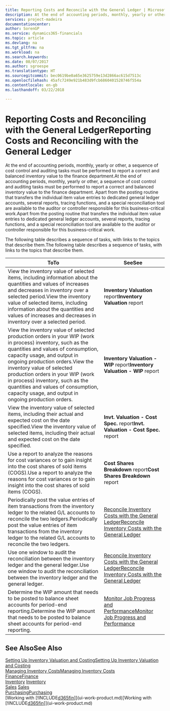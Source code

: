 ```yaml
---
title: Reporting Costs and Reconcile with the General Ledger | Microsoft Docs
description: At the end of accounting periods, monthly, yearly or other, a sequence of cost control and auditing tasks must be performed to report a correct and balanced inventory value to the finance department. Apart from the posting routine that transfers the individual item value entries to dedicated general ledger accounts, several reports, tracing functions, and a special reconciliation tool are available to the auditor or controller responsible for this business-critical work.
services: project-madeira
documentationcenter: 
author: SorenGP
ms.service: dynamics365-financials
ms.topic: article
ms.devlang: na
ms.tgt_pltfrm: na
ms.workload: na
ms.search.keywords: 
ms.date: 08/07/2017
ms.author: sgroespe
ms.translationtype: HT
ms.sourcegitcommit: bec0619be0a65e3625759e13d2866ac615d7513c
ms.openlocfilehash: 45afc7249e921b483d9fcb6860401528746f554a
ms.contentlocale: en-gb
ms.lasthandoff: 03/22/2018

---
```

# <a name="reporting-costs-and-reconciling-with-the-general-ledger"></a><span data-ttu-id="5936b-104">Reporting Costs and Reconciling with the General Ledger</span><span class="sxs-lookup"><span data-stu-id="5936b-104">Reporting Costs and Reconciling with the General Ledger</span></span>
<span data-ttu-id="5936b-105">At the end of accounting periods, monthly, yearly or other, a sequence of cost control and auditing tasks must be performed to report a correct and balanced inventory value to the finance department.</span><span class="sxs-lookup"><span data-stu-id="5936b-105">At the end of accounting periods, monthly, yearly or other, a sequence of cost control and auditing tasks must be performed to report a correct and balanced inventory value to the finance department.</span></span> <span data-ttu-id="5936b-106">Apart from the posting routine that transfers the individual item value entries to dedicated general ledger accounts, several reports, tracing functions, and a special reconciliation tool are available to the auditor or controller responsible for this business-critical work.</span><span class="sxs-lookup"><span data-stu-id="5936b-106">Apart from the posting routine that transfers the individual item value entries to dedicated general ledger accounts, several reports, tracing functions, and a special reconciliation tool are available to the auditor or controller responsible for this business-critical work.</span></span>  

 <span data-ttu-id="5936b-107">The following table describes a sequence of tasks, with links to the topics that describe them.</span><span class="sxs-lookup"><span data-stu-id="5936b-107">The following table describes a sequence of tasks, with links to the topics that describe them.</span></span>   

|<span data-ttu-id="5936b-108">**To**</span><span class="sxs-lookup"><span data-stu-id="5936b-108">**To**</span></span>|<span data-ttu-id="5936b-109">**See**</span><span class="sxs-lookup"><span data-stu-id="5936b-109">**See**</span></span>|  
|------------|-------------|  
|<span data-ttu-id="5936b-110">View the inventory value of selected items, including information about the quantities and values of increases and decreases in inventory over a selected period.</span><span class="sxs-lookup"><span data-stu-id="5936b-110">View the inventory value of selected items, including information about the quantities and values of increases and decreases in inventory over a selected period.</span></span>|<span data-ttu-id="5936b-111">**Inventory Valuation** report</span><span class="sxs-lookup"><span data-stu-id="5936b-111">**Inventory Valuation** report</span></span>|  
|<span data-ttu-id="5936b-112">View the inventory value of selected production orders in your WIP (work in process) inventory, such as the quantities and values of consumption, capacity usage, and output in ongoing production orders.</span><span class="sxs-lookup"><span data-stu-id="5936b-112">View the inventory value of selected production orders in your WIP (work in process) inventory, such as the quantities and values of consumption, capacity usage, and output in ongoing production orders.</span></span>|<span data-ttu-id="5936b-113">**Inventory Valuation - WIP** report</span><span class="sxs-lookup"><span data-stu-id="5936b-113">**Inventory Valuation - WIP** report</span></span>|  
|<span data-ttu-id="5936b-114">View the inventory value of selected items, including their actual and expected cost on the date specified.</span><span class="sxs-lookup"><span data-stu-id="5936b-114">View the inventory value of selected items, including their actual and expected cost on the date specified.</span></span>|<span data-ttu-id="5936b-115">**Invt. Valuation - Cost Spec.** report</span><span class="sxs-lookup"><span data-stu-id="5936b-115">**Invt. Valuation - Cost Spec.** report</span></span>|  
|<span data-ttu-id="5936b-116">Use a report to analyze the reasons for cost variances or to gain insight into the cost shares of sold items (COGS).</span><span class="sxs-lookup"><span data-stu-id="5936b-116">Use a report to analyze the reasons for cost variances or to gain insight into the cost shares of sold items (COGS).</span></span>|<span data-ttu-id="5936b-117">**Cost Shares Breakdown** report</span><span class="sxs-lookup"><span data-stu-id="5936b-117">**Cost Shares Breakdown** report</span></span>|  
|<span data-ttu-id="5936b-118">Periodically post the value entries of item transactions from the inventory ledger to the related G/L accounts to reconcile the two ledgers.</span><span class="sxs-lookup"><span data-stu-id="5936b-118">Periodically post the value entries of item transactions from the inventory ledger to the related G/L accounts to reconcile the two ledgers.</span></span>|[<span data-ttu-id="5936b-119">Reconcile Inventory Costs with the General Ledger</span><span class="sxs-lookup"><span data-stu-id="5936b-119">Reconcile Inventory Costs with the General Ledger</span></span>](finance-how-to-post-inventory-costs-to-the-general-ledger.md)|  
|<span data-ttu-id="5936b-120">Use one window to audit the reconciliation between the inventory ledger and the general ledger.</span><span class="sxs-lookup"><span data-stu-id="5936b-120">Use one window to audit the reconciliation between the inventory ledger and the general ledger.</span></span>|[<span data-ttu-id="5936b-121">Reconcile Inventory Costs with the General Ledger</span><span class="sxs-lookup"><span data-stu-id="5936b-121">Reconcile Inventory Costs with the General Ledger</span></span>](finance-how-to-post-inventory-costs-to-the-general-ledger.md)|  
|<span data-ttu-id="5936b-122">Determine the WIP amount that needs to be posted to balance sheet accounts for period-end reporting.</span><span class="sxs-lookup"><span data-stu-id="5936b-122">Determine the WIP amount that needs to be posted to balance sheet accounts for period-end reporting.</span></span>|[<span data-ttu-id="5936b-123">Monitor Job Progress and Performance</span><span class="sxs-lookup"><span data-stu-id="5936b-123">Monitor Job Progress and Performance</span></span>](projects-how-monitor-progress-performance.md)|

## <a name="see-also"></a><span data-ttu-id="5936b-124">See Also</span><span class="sxs-lookup"><span data-stu-id="5936b-124">See Also</span></span>  
[<span data-ttu-id="5936b-125">Setting Up Inventory Valuation and Costing</span><span class="sxs-lookup"><span data-stu-id="5936b-125">Setting Up Inventory Valuation and Costing</span></span>](finance-set-up-inventory-valuation-and-costing.md)  
[<span data-ttu-id="5936b-126">Managing Inventory Costs</span><span class="sxs-lookup"><span data-stu-id="5936b-126">Managing Inventory Costs</span></span>](finance-manage-inventory-costs.md)  
[<span data-ttu-id="5936b-127">Finance</span><span class="sxs-lookup"><span data-stu-id="5936b-127">Finance</span></span>](finance.md)  
<span data-ttu-id="5936b-128">[Inventory](inventory-manage-inventory.md) </span><span class="sxs-lookup"><span data-stu-id="5936b-128">[Inventory](inventory-manage-inventory.md) </span></span>  
<span data-ttu-id="5936b-129">[Sales](sales-manage-sales.md) </span><span class="sxs-lookup"><span data-stu-id="5936b-129">[Sales](sales-manage-sales.md) </span></span>  
[<span data-ttu-id="5936b-130">Purchasing</span><span class="sxs-lookup"><span data-stu-id="5936b-130">Purchasing</span></span>](purchasing-manage-purchasing.md)  
<span data-ttu-id="5936b-131">[Working with [!INCLUDE[d365fin](includes/d365fin_md.md)]](ui-work-product.md)</span><span class="sxs-lookup"><span data-stu-id="5936b-131">[Working with [!INCLUDE[d365fin](includes/d365fin_md.md)]](ui-work-product.md)</span></span>

